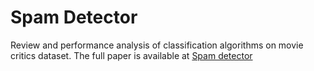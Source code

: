 # Spam Detector
Review and performance analysis of classification algorithms on movie critics dataset. 
The full paper is available at [Spam detector](https://github.com/Maki94/spam-detector/blob/master/demo/main.pdf)
